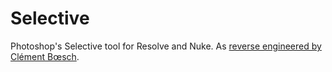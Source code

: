 # Selective

Photoshop's Selective tool for Resolve and Nuke. As [reverse engineered by Clément Bœsch](https://blog.pkh.me/p/22-understanding-selective-coloring-in-adobe-photoshop.html).
